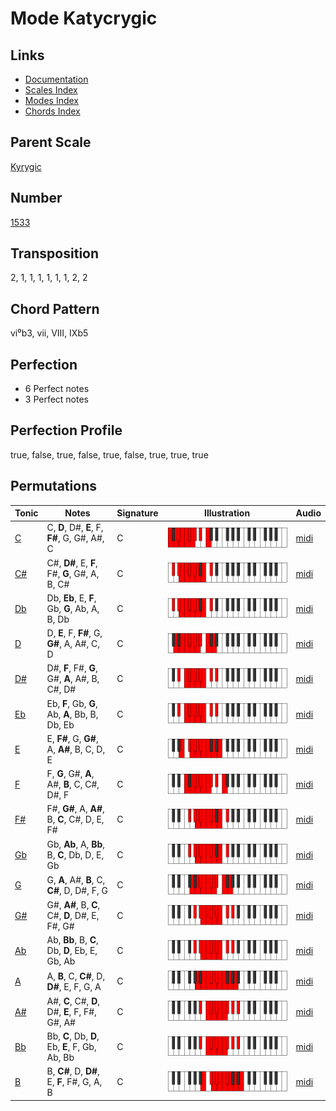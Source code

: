 # Mode Katycrygic

## Links

- [Documentation](README.md)
- [Scales Index](Scales.md)
- [Modes Index](Modes.md)
- [Chords Index](Chords.md)

## Parent Scale

[Kyrygic](ScaleKyrygic.md)

## Number

[1533](https://ianring.com/musictheory/scales/1533)

## Transposition

2, 1, 1, 1, 1, 1, 1, 2, 2

## Chord Pattern

vi⁰b3, vii, VIII, IXb5

## Perfection

- 6 Perfect notes
- 3 Perfect notes

## Perfection Profile

true, false, true, false, true, false, true, true, true

## Permutations

| Tonic | Notes | Signature | Illustration | Audio |
|-------|-------|-----------|--------------|-------|
| [C](ModeCNaturalKatycrygic.md) | C, **D**, D#, **E**, F, **F#**, G, G#, A#, C | C | ![CNaturalKatycrygic](ModeCNaturalKatycrygic.png) | [midi](https://github.com/edipermadi/music/blob/main/docs/ModeCNaturalKatycrygic.mid?raw=true) |
| [C#](ModeCSharpKatycrygic.md) | C#, **D#**, E, **F**, F#, **G**, G#, A, B, C# | C | ![CSharpKatycrygic](ModeCSharpKatycrygic.png) | [midi](https://github.com/edipermadi/music/blob/main/docs/ModeCSharpKatycrygic.mid?raw=true) |
| [Db](ModeDFlatKatycrygic.md) | Db, **Eb**, E, **F**, Gb, **G**, Ab, A, B, Db | C | ![DFlatKatycrygic](ModeDFlatKatycrygic.png) | [midi](https://github.com/edipermadi/music/blob/main/docs/ModeDFlatKatycrygic.mid?raw=true) |
| [D](ModeDNaturalKatycrygic.md) | D, **E**, F, **F#**, G, **G#**, A, A#, C, D | C | ![DNaturalKatycrygic](ModeDNaturalKatycrygic.png) | [midi](https://github.com/edipermadi/music/blob/main/docs/ModeDNaturalKatycrygic.mid?raw=true) |
| [D#](ModeDSharpKatycrygic.md) | D#, **F**, F#, **G**, G#, **A**, A#, B, C#, D# | C | ![DSharpKatycrygic](ModeDSharpKatycrygic.png) | [midi](https://github.com/edipermadi/music/blob/main/docs/ModeDSharpKatycrygic.mid?raw=true) |
| [Eb](ModeEFlatKatycrygic.md) | Eb, **F**, Gb, **G**, Ab, **A**, Bb, B, Db, Eb | C | ![EFlatKatycrygic](ModeEFlatKatycrygic.png) | [midi](https://github.com/edipermadi/music/blob/main/docs/ModeEFlatKatycrygic.mid?raw=true) |
| [E](ModeENaturalKatycrygic.md) | E, **F#**, G, **G#**, A, **A#**, B, C, D, E | C | ![ENaturalKatycrygic](ModeENaturalKatycrygic.png) | [midi](https://github.com/edipermadi/music/blob/main/docs/ModeENaturalKatycrygic.mid?raw=true) |
| [F](ModeFNaturalKatycrygic.md) | F, **G**, G#, **A**, A#, **B**, C, C#, D#, F | C | ![FNaturalKatycrygic](ModeFNaturalKatycrygic.png) | [midi](https://github.com/edipermadi/music/blob/main/docs/ModeFNaturalKatycrygic.mid?raw=true) |
| [F#](ModeFSharpKatycrygic.md) | F#, **G#**, A, **A#**, B, **C**, C#, D, E, F# | C | ![FSharpKatycrygic](ModeFSharpKatycrygic.png) | [midi](https://github.com/edipermadi/music/blob/main/docs/ModeFSharpKatycrygic.mid?raw=true) |
| [Gb](ModeGFlatKatycrygic.md) | Gb, **Ab**, A, **Bb**, B, **C**, Db, D, E, Gb | C | ![GFlatKatycrygic](ModeGFlatKatycrygic.png) | [midi](https://github.com/edipermadi/music/blob/main/docs/ModeGFlatKatycrygic.mid?raw=true) |
| [G](ModeGNaturalKatycrygic.md) | G, **A**, A#, **B**, C, **C#**, D, D#, F, G | C | ![GNaturalKatycrygic](ModeGNaturalKatycrygic.png) | [midi](https://github.com/edipermadi/music/blob/main/docs/ModeGNaturalKatycrygic.mid?raw=true) |
| [G#](ModeGSharpKatycrygic.md) | G#, **A#**, B, **C**, C#, **D**, D#, E, F#, G# | C | ![GSharpKatycrygic](ModeGSharpKatycrygic.png) | [midi](https://github.com/edipermadi/music/blob/main/docs/ModeGSharpKatycrygic.mid?raw=true) |
| [Ab](ModeAFlatKatycrygic.md) | Ab, **Bb**, B, **C**, Db, **D**, Eb, E, Gb, Ab | C | ![AFlatKatycrygic](ModeAFlatKatycrygic.png) | [midi](https://github.com/edipermadi/music/blob/main/docs/ModeAFlatKatycrygic.mid?raw=true) |
| [A](ModeANaturalKatycrygic.md) | A, **B**, C, **C#**, D, **D#**, E, F, G, A | C | ![ANaturalKatycrygic](ModeANaturalKatycrygic.png) | [midi](https://github.com/edipermadi/music/blob/main/docs/ModeANaturalKatycrygic.mid?raw=true) |
| [A#](ModeASharpKatycrygic.md) | A#, **C**, C#, **D**, D#, **E**, F, F#, G#, A# | C | ![ASharpKatycrygic](ModeASharpKatycrygic.png) | [midi](https://github.com/edipermadi/music/blob/main/docs/ModeASharpKatycrygic.mid?raw=true) |
| [Bb](ModeBFlatKatycrygic.md) | Bb, **C**, Db, **D**, Eb, **E**, F, Gb, Ab, Bb | C | ![BFlatKatycrygic](ModeBFlatKatycrygic.png) | [midi](https://github.com/edipermadi/music/blob/main/docs/ModeBFlatKatycrygic.mid?raw=true) |
| [B](ModeBNaturalKatycrygic.md) | B, **C#**, D, **D#**, E, **F**, F#, G, A, B | C | ![BNaturalKatycrygic](ModeBNaturalKatycrygic.png) | [midi](https://github.com/edipermadi/music/blob/main/docs/ModeBNaturalKatycrygic.mid?raw=true) |
